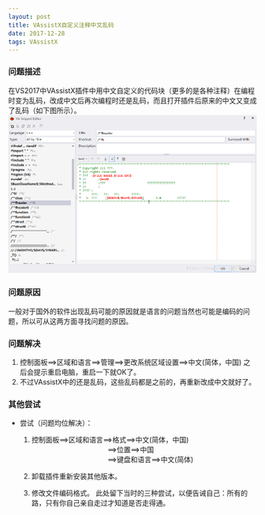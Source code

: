 ```yaml
---
layout: post
title: VAssistX自定义注释中文乱码
date: 2017-12-28
tags: VAssistX
---
```


### 问题描述
在VS2017中VAssistX插件中用中文自定义的代码块（更多的是各种注释）在编程时变为乱码，改成中文后再次编程时还是乱码，而且打开插件后原来的中文又变成了乱码（如下图所示）。
![这里写图片描述](/images/post/VAssistX自定义注释中文乱码/20170623142201660.png)
### 问题原因
一般对于国外的软件出现乱码可能的原因就是语言的问题当然也可能是编码的问题，所以可从这两方面寻找问题的原因。
### 问题解决
1. 控制面板==>区域和语言==>管理==>更改系统区域设置==>中文(简体，中国)  之后会提示重启电脑，重启一下就OK了。
2. 不过VAssistX中的还是乱码，这些乱码都是之前的，再重新改成中文就好了。
### 其他尝试
* 尝试（问题均位解决）：
    1. 控制面板==>区域和语言==>格式==>中文(简体，中国)  
    　　　　　　　　　　　==>位置==>中国    
    　　　　　　　　　　　==>键盘和语言==>中文(简体)  

    2. 卸载插件重新安装其他版本。

    3. 修改文件编码格式。
    此处留下当时的三种尝试，以便告诫自己：所有的路，只有你自己亲自走过才知道是否走得通。




